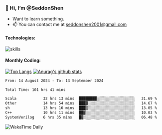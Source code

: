 ### 👋 Hi, I’m @SeddonShen
- Want to learn something.
- 📫 You can contact me at seddonshen2001@gmail.com

#### Technologies:

![skills](https://skillicons.dev/icons?i=scala,js,html,css,bootstrap,jquery,c,cpp,cloudflare,django,docker,flask,git,github,githubactions,linux,latex,mysql,nodejs,ps,php,pr,py,raspberrypi,redis,unreal,v,vscode,vue,bash)

#### Monthly Coding:
[![Top Langs](https://github-readme-stats.vercel.app/api/top-langs?username=seddonshen&show_icons=true&locale=en&layout=compact&hide=html&langs_count=8)](https://github.com/SeddonShen/)
[![Anurag's github stats](https://github-readme-stats.vercel.app/api?username=SeddonShen&count_private=true&show_icons=true)](https://github.com/anuraghazra/github-readme-stats)
<!--START_SECTION:waka-->

```txt
From: 14 August 2024 - To: 13 September 2024

Total Time: 101 hrs 41 mins

Scala            32 hrs 13 mins  ████████░░░░░░░░░░░░░░░░░   31.69 %
Other            14 hrs 54 mins  ███▓░░░░░░░░░░░░░░░░░░░░░   14.67 %
sh               13 hrs 16 mins  ███▒░░░░░░░░░░░░░░░░░░░░░   13.05 %
C++              10 hrs 11 mins  ██▓░░░░░░░░░░░░░░░░░░░░░░   10.03 %
SystemVerilog    6 hrs 35 mins   █▓░░░░░░░░░░░░░░░░░░░░░░░   06.48 %
```

<!--END_SECTION:waka-->

![WakaTime Daily](https://wakatime.com/share/@seddon2001/61a7e342-5f12-4fea-bf92-1fac161e97d6.svg)
<!---
SeddonShen/SeddonShen is a ✨ special ✨ repository because its `README.md` (this file) appears on your GitHub profile.
You can click the Preview link to take a look at your changes.
--->
